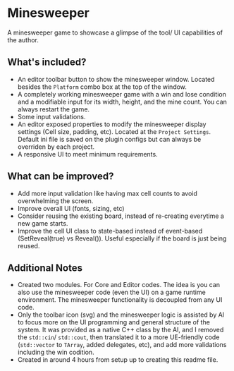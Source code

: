 # Minesweeper

A minesweeper game to showcase a glimpse of the tool/ UI capabilities of the author.

## What's included?
- An editor toolbar button to show the minesweeper window. Located besides the `Platform` combo box at the top of the window.
- A completely working minesweeper game with a win and lose condition and a modifiable input for its width, height, and the mine count. You can always restart the game.
- Some input validations.
- An editor exposed properties to modify the minesweeper display settings (Cell size, padding, etc). Located at the `Project Settings`. Default ini file is saved on the plugin configs but can always be overriden by each project.
- A responsive UI to meet minimum requirements.

## What can be improved?
- Add more input validation like having max cell counts to avoid overwhelming the screen.
- Improve overall UI (fonts, sizing, etc)
- Consider reusing the existing board, instead of re-creating everytime a new game starts.
- Improve the cell UI class to state-based instead of event-based (SetReveal(true) vs Reveal()). Useful especially if the board is just being reused.

## Additional Notes
- Created two modules. For Core and Editor codes. The idea is you can also use the minesweeper code (even the UI) on a game runtime environment. The minesweeper functionality is decoupled from any UI code.
- Only the toolbar icon (svg) and the minesweeper logic is assisted by AI to focus more on the UI programming and general structure of the system. It was provided as a native C++ class by the AI, and I removed the `std::cin`/ `std::cout`, then translated it to a more UE-friendly code (`std::vector` to `TArray`, added delegates, etc), and add more validations including the win codition.
- Created in around 4 hours from setup up to creating this readme file.
